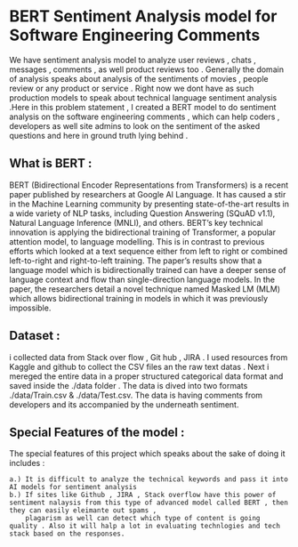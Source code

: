 # BERT Sentiment Analysis model for Software Engineering Comments 

We have sentiment analysis model to analyze user reviews , chats , messages , comments , as well product reviews too . Generally the domain of analysis speaks about analysis of the sentiments of movies , people review or any product or service . Right now we dont have as such production models to speak about technical language sentiment analysis .Here in this problem statement , I created a BERT model to do sentiment analysis on the software engineering comments , which can help coders , developers as well site admins to look on the sentiment of the asked questions and here in ground truth lying behind . 

## What is BERT : 

BERT (Bidirectional Encoder Representations from Transformers) is a recent paper published by researchers at Google AI Language. It has caused a stir in the Machine Learning community by presenting state-of-the-art results in a wide variety of NLP tasks, including Question Answering (SQuAD v1.1), Natural Language Inference (MNLI), and others.
BERT’s key technical innovation is applying the bidirectional training of Transformer, a popular attention model, to language modelling. This is in contrast to previous efforts which looked at a text sequence either from left to right or combined left-to-right and right-to-left training. The paper’s results show that a language model which is bidirectionally trained can have a deeper sense of language context and flow than single-direction language models. In the paper, the researchers detail a novel technique named Masked LM (MLM) which allows bidirectional training in models in which it was previously impossible.

## Dataset : 
 i collected data from Stack over flow , Git hub , JIRA . I used resources from Kaggle and github to collect the CSV files an the raw text datas . Next i mereged the entire data in a proper structured categorical data format and saved inside the ./data folder . The data is dived into two formats ./data/Train.csv & ./data/Test.csv. The data is having comments from developers and its accompanied by the underneath sentiment.
 
 ## Special Features of the model : 
 
 The special features of this project which speaks about the sake of doing it includes : 
 ```
 a.) It is difficult to analyze the technical keywords and pass it into AI models for sentiment analysis
 b.) If sites like Github , JIRA , Stack overflow have this power of sentiment nalaysis from this type of advanced model called BERT , then they can easily eleimante out spams ,
     plagarism as well can detect which type of content is going quality . Also it will halp a lot in evaluating technlogies and tech stack based on the responses.
 ```
 
